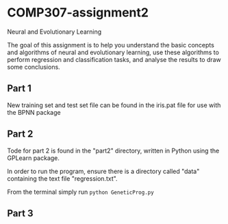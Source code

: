 # COMP307-assignment2

Neural and Evolutionary Learning

The goal of this assignment is to help you understand the basic concepts and algorithms of neural and
evolutionary learning, use these algorithms to perform regression and classification tasks, and analyse the
results to draw some conclusions.

## Part 1
New training set and test set file can be found in the iris.pat file for use with the BPNN package

## Part 2
Tode for part 2 is found in the "part2" directory, written in Python using the GPLearn package.

In order to run the program, ensure there is a directory called "data" containing the text file "regression.txt".

From the terminal simply run `python GeneticProg.py`

## Part 3